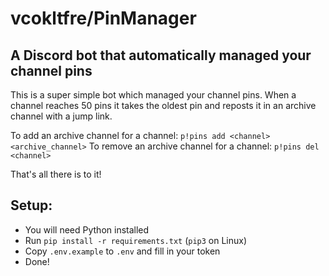 # vcokltfre/PinManager

## A Discord bot that automatically managed your channel pins

This is a super simple bot which managed your channel pins. When a channel reaches 50 pins it takes the oldest pin and reposts it in an archive channel with a jump link.

To add an archive channel for a channel: `p!pins add <channel> <archive_channel>`
To remove an archive channel for a channel: `p!pins del <channel>`

That's all there is to it!

## Setup:

- You will need Python installed
- Run `pip install -r requirements.txt` (`pip3` on Linux)
- Copy `.env.example` to `.env` and fill in your token
- Done!
